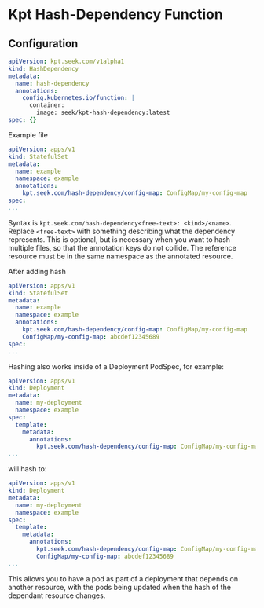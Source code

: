 # Kpt Hash-Dependency Function

## Configuration

```yaml
apiVersion: kpt.seek.com/v1alpha1
kind: HashDependency
metadata:
  name: hash-dependency
  annotations:
    config.kubernetes.io/function: |
      container:
        image: seek/kpt-hash-dependency:latest
spec: {}
```

Example file

```yaml
apiVersion: apps/v1
kind: StatefulSet
metadata:
  name: example
  namespace: example
  annotations:
    kpt.seek.com/hash-dependency/config-map: ConfigMap/my-config-map
spec:
...
```

Syntax is `kpt.seek.com/hash-dependency<free-text>: <kind>/<name>`.
Replace `<free-text>` with something describing what the dependency represents.
This is optional, but is necessary when you want to hash multiple files, so that the annotation keys do not collide.
The reference resource must be in the same namespace as the annotated resource.

After adding hash

```yaml
apiVersion: apps/v1
kind: StatefulSet
metadata:
  name: example
  namespace: example
  annotations:
    kpt.seek.com/hash-dependency/config-map: ConfigMap/my-config-map
    ConfigMap/my-config-map: abcdef12345689
spec:
...
```

Hashing also works inside of a Deployment PodSpec, for example:

```yaml
apiVersion: apps/v1
kind: Deployment
metadata:
  name: my-deployment
  namespace: example
spec:
  template:
    metadata:
      annotations:
        kpt.seek.com/hash-dependency/config-map: ConfigMap/my-config-map
...
```

will hash to:

```yaml
apiVersion: apps/v1
kind: Deployment
metadata:
  name: my-deployment
  namespace: example
spec:
  template:
    metadata:
      annotations:
        kpt.seek.com/hash-dependency/config-map: ConfigMap/my-config-map
        ConfigMap/my-config-map: abcdef12345689
...
```

This allows you to have a pod as part of a deployment that depends on another resource, with the pods being updated
when the hash of the dependant resource changes.
